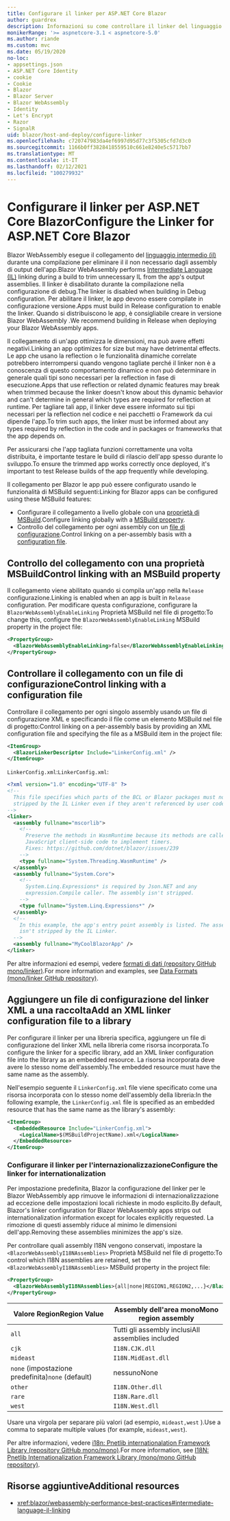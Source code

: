 ```yaml
---
title: Configurare il linker per ASP.NET Core Blazor
author: guardrex
description: Informazioni su come controllare il linker del linguaggio intermedio (IL) durante la compilazione di un' Blazor app.
monikerRange: '>= aspnetcore-3.1 < aspnetcore-5.0'
ms.author: riande
ms.custom: mvc
ms.date: 05/19/2020
no-loc:
- appsettings.json
- ASP.NET Core Identity
- cookie
- Cookie
- Blazor
- Blazor Server
- Blazor WebAssembly
- Identity
- Let's Encrypt
- Razor
- SignalR
uid: blazor/host-and-deploy/configure-linker
ms.openlocfilehash: c720747983da4ef6997d95d77c3f5305cfd7d3c0
ms.sourcegitcommit: 1166b0ff3828418559510c661e8240e5c5717bb7
ms.translationtype: MT
ms.contentlocale: it-IT
ms.lasthandoff: 02/12/2021
ms.locfileid: "100279932"
---
```

# <a name="configure-the-linker-for-aspnet-core-blazor"></a><span data-ttu-id="ddf35-103">Configurare il linker per ASP.NET Core Blazor</span><span class="sxs-lookup"><span data-stu-id="ddf35-103">Configure the Linker for ASP.NET Core Blazor</span></span>

<span data-ttu-id="ddf35-104">Blazor WebAssembly esegue il collegamento del [linguaggio intermedio (il)](/dotnet/standard/managed-code#intermediate-language--execution) durante una compilazione per eliminare il il non necessario dagli assembly di output dell'app.</span><span class="sxs-lookup"><span data-stu-id="ddf35-104">Blazor WebAssembly performs [Intermediate Language (IL)](/dotnet/standard/managed-code#intermediate-language--execution) linking during a build to trim unnecessary IL from the app's output assemblies.</span></span> <span data-ttu-id="ddf35-105">Il linker è disabilitato durante la compilazione nella configurazione di debug.</span><span class="sxs-lookup"><span data-stu-id="ddf35-105">The linker is disabled when building in Debug configuration.</span></span> <span data-ttu-id="ddf35-106">Per abilitare il linker, le app devono essere compilate in configurazione versione.</span><span class="sxs-lookup"><span data-stu-id="ddf35-106">Apps must build in Release configuration to enable the linker.</span></span> <span data-ttu-id="ddf35-107">Quando si distribuiscono le app, è consigliabile creare in versione Blazor WebAssembly .</span><span class="sxs-lookup"><span data-stu-id="ddf35-107">We recommend building in Release when deploying your Blazor WebAssembly apps.</span></span> 

<span data-ttu-id="ddf35-108">Il collegamento di un'app ottimizza le dimensioni, ma può avere effetti negativi.</span><span class="sxs-lookup"><span data-stu-id="ddf35-108">Linking an app optimizes for size but may have detrimental effects.</span></span> <span data-ttu-id="ddf35-109">Le app che usano la reflection o le funzionalità dinamiche correlate potrebbero interrompersi quando vengono tagliate perché il linker non è a conoscenza di questo comportamento dinamico e non può determinare in generale quali tipi sono necessari per la reflection in fase di esecuzione.</span><span class="sxs-lookup"><span data-stu-id="ddf35-109">Apps that use reflection or related dynamic features may break when trimmed because the linker doesn't know about this dynamic behavior and can't determine in general which types are required for reflection at runtime.</span></span> <span data-ttu-id="ddf35-110">Per tagliare tali app, il linker deve essere informato sui tipi necessari per la reflection nel codice e nei pacchetti o Framework da cui dipende l'app.</span><span class="sxs-lookup"><span data-stu-id="ddf35-110">To trim such apps, the linker must be informed about any types required by reflection in the code and in packages or frameworks that the app depends on.</span></span>

<span data-ttu-id="ddf35-111">Per assicurarsi che l'app tagliata funzioni correttamente una volta distribuita, è importante testare le build di rilascio dell'app spesso durante lo sviluppo.</span><span class="sxs-lookup"><span data-stu-id="ddf35-111">To ensure the trimmed app works correctly once deployed, it's important to test Release builds of the app frequently while developing.</span></span>

<span data-ttu-id="ddf35-112">Il collegamento per Blazor le app può essere configurato usando le funzionalità di MSBuild seguenti:</span><span class="sxs-lookup"><span data-stu-id="ddf35-112">Linking for Blazor apps can be configured using these MSBuild features:</span></span>

* <span data-ttu-id="ddf35-113">Configurare il collegamento a livello globale con una [proprietà di MSBuild](#control-linking-with-an-msbuild-property).</span><span class="sxs-lookup"><span data-stu-id="ddf35-113">Configure linking globally with a [MSBuild property](#control-linking-with-an-msbuild-property).</span></span>
* <span data-ttu-id="ddf35-114">Controllo del collegamento per ogni assembly con un [file di configurazione](#control-linking-with-a-configuration-file).</span><span class="sxs-lookup"><span data-stu-id="ddf35-114">Control linking on a per-assembly basis with a [configuration file](#control-linking-with-a-configuration-file).</span></span>

## <a name="control-linking-with-an-msbuild-property"></a><span data-ttu-id="ddf35-115">Controllo del collegamento con una proprietà MSBuild</span><span class="sxs-lookup"><span data-stu-id="ddf35-115">Control linking with an MSBuild property</span></span>

<span data-ttu-id="ddf35-116">Il collegamento viene abilitato quando si compila un'app nella `Release` configurazione.</span><span class="sxs-lookup"><span data-stu-id="ddf35-116">Linking is enabled when an app is built in `Release` configuration.</span></span> <span data-ttu-id="ddf35-117">Per modificare questa configurazione, configurare la `BlazorWebAssemblyEnableLinking` Proprietà MSBuild nel file di progetto:</span><span class="sxs-lookup"><span data-stu-id="ddf35-117">To change this, configure the `BlazorWebAssemblyEnableLinking` MSBuild property in the project file:</span></span>

```xml
<PropertyGroup>
  <BlazorWebAssemblyEnableLinking>false</BlazorWebAssemblyEnableLinking>
</PropertyGroup>
```

## <a name="control-linking-with-a-configuration-file"></a><span data-ttu-id="ddf35-118">Controllare il collegamento con un file di configurazione</span><span class="sxs-lookup"><span data-stu-id="ddf35-118">Control linking with a configuration file</span></span>

<span data-ttu-id="ddf35-119">Controllare il collegamento per ogni singolo assembly usando un file di configurazione XML e specificando il file come un elemento MSBuild nel file di progetto:</span><span class="sxs-lookup"><span data-stu-id="ddf35-119">Control linking on a per-assembly basis by providing an XML configuration file and specifying the file as a MSBuild item in the project file:</span></span>

```xml
<ItemGroup>
  <BlazorLinkerDescriptor Include="LinkerConfig.xml" />
</ItemGroup>
```

<span data-ttu-id="ddf35-120">`LinkerConfig.xml`:</span><span class="sxs-lookup"><span data-stu-id="ddf35-120">`LinkerConfig.xml`:</span></span>

```xml
<?xml version="1.0" encoding="UTF-8" ?>
<!--
  This file specifies which parts of the BCL or Blazor packages must not be
  stripped by the IL Linker even if they aren't referenced by user code.
-->
<linker>
  <assembly fullname="mscorlib">
    <!--
      Preserve the methods in WasmRuntime because its methods are called by 
      JavaScript client-side code to implement timers.
      Fixes: https://github.com/dotnet/blazor/issues/239
    -->
    <type fullname="System.Threading.WasmRuntime" />
  </assembly>
  <assembly fullname="System.Core">
    <!--
      System.Linq.Expressions* is required by Json.NET and any 
      expression.Compile caller. The assembly isn't stripped.
    -->
    <type fullname="System.Linq.Expressions*" />
  </assembly>
  <!--
    In this example, the app's entry point assembly is listed. The assembly
    isn't stripped by the IL Linker.
  -->
  <assembly fullname="MyCoolBlazorApp" />
</linker>
```

<span data-ttu-id="ddf35-121">Per altre informazioni ed esempi, vedere [formati di dati (repository GitHub mono/linker)](https://github.com/mono/linker/blob/master/docs/data-formats.md).</span><span class="sxs-lookup"><span data-stu-id="ddf35-121">For more information and examples, see [Data Formats (mono/linker GitHub repository)](https://github.com/mono/linker/blob/master/docs/data-formats.md).</span></span>

## <a name="add-an-xml-linker-configuration-file-to-a-library"></a><span data-ttu-id="ddf35-122">Aggiungere un file di configurazione del linker XML a una raccolta</span><span class="sxs-lookup"><span data-stu-id="ddf35-122">Add an XML linker configuration file to a library</span></span>

<span data-ttu-id="ddf35-123">Per configurare il linker per una libreria specifica, aggiungere un file di configurazione del linker XML nella libreria come risorsa incorporata.</span><span class="sxs-lookup"><span data-stu-id="ddf35-123">To configure the linker for a specific library, add an XML linker configuration file into the library as an embedded resource.</span></span> <span data-ttu-id="ddf35-124">La risorsa incorporata deve avere lo stesso nome dell'assembly.</span><span class="sxs-lookup"><span data-stu-id="ddf35-124">The embedded resource must have the same name as the assembly.</span></span>

<span data-ttu-id="ddf35-125">Nell'esempio seguente il `LinkerConfig.xml` file viene specificato come una risorsa incorporata con lo stesso nome dell'assembly della libreria:</span><span class="sxs-lookup"><span data-stu-id="ddf35-125">In the following example, the `LinkerConfig.xml` file is specified as an embedded resource that has the same name as the library's assembly:</span></span>

```xml
<ItemGroup>
  <EmbeddedResource Include="LinkerConfig.xml">
    <LogicalName>$(MSBuildProjectName).xml</LogicalName>
  </EmbeddedResource>
</ItemGroup>
```

### <a name="configure-the-linker-for-internationalization"></a><span data-ttu-id="ddf35-126">Configurare il linker per l'internazionalizzazione</span><span class="sxs-lookup"><span data-stu-id="ddf35-126">Configure the linker for internationalization</span></span>

<span data-ttu-id="ddf35-127">Per impostazione predefinita, Blazor la configurazione del linker per le Blazor WebAssembly app rimuove le informazioni di internazionalizzazione ad eccezione delle impostazioni locali richieste in modo esplicito.</span><span class="sxs-lookup"><span data-stu-id="ddf35-127">By default, Blazor's linker configuration for Blazor WebAssembly apps strips out internationalization information except for locales explicitly requested.</span></span> <span data-ttu-id="ddf35-128">La rimozione di questi assembly riduce al minimo le dimensioni dell'app.</span><span class="sxs-lookup"><span data-stu-id="ddf35-128">Removing these assemblies minimizes the app's size.</span></span>

<span data-ttu-id="ddf35-129">Per controllare quali assembly I18N vengono conservati, impostare la `<BlazorWebAssemblyI18NAssemblies>` Proprietà MSBuild nel file di progetto:</span><span class="sxs-lookup"><span data-stu-id="ddf35-129">To control which I18N assemblies are retained, set the `<BlazorWebAssemblyI18NAssemblies>` MSBuild property in the project file:</span></span>

```xml
<PropertyGroup>
  <BlazorWebAssemblyI18NAssemblies>{all|none|REGION1,REGION2,...}</BlazorWebAssemblyI18NAssemblies>
</PropertyGroup>
```

| <span data-ttu-id="ddf35-130">Valore Region</span><span class="sxs-lookup"><span data-stu-id="ddf35-130">Region Value</span></span>     | <span data-ttu-id="ddf35-131">Assembly dell'area mono</span><span class="sxs-lookup"><span data-stu-id="ddf35-131">Mono region assembly</span></span>    |
| ---------------- | ----------------------- |
| `all`            | <span data-ttu-id="ddf35-132">Tutti gli assembly inclusi</span><span class="sxs-lookup"><span data-stu-id="ddf35-132">All assemblies included</span></span> |
| `cjk`            | `I18N.CJK.dll`          |
| `mideast`        | `I18N.MidEast.dll`      |
| <span data-ttu-id="ddf35-133">`none` (impostazione predefinita)</span><span class="sxs-lookup"><span data-stu-id="ddf35-133">`none` (default)</span></span> | <span data-ttu-id="ddf35-134">nessuno</span><span class="sxs-lookup"><span data-stu-id="ddf35-134">None</span></span>                    |
| `other`          | `I18N.Other.dll`        |
| `rare`           | `I18N.Rare.dll`         |
| `west`           | `I18N.West.dll`         |

<span data-ttu-id="ddf35-135">Usare una virgola per separare più valori (ad esempio, `mideast,west` ).</span><span class="sxs-lookup"><span data-stu-id="ddf35-135">Use a comma to separate multiple values (for example, `mideast,west`).</span></span>

<span data-ttu-id="ddf35-136">Per altre informazioni, vedere [i18n: Pnetlib internationalation Framework Library (repository GitHub mono/mono)](https://github.com/mono/mono/tree/master/mcs/class/I18N).</span><span class="sxs-lookup"><span data-stu-id="ddf35-136">For more information, see [I18N: Pnetlib Internationalization Framework Library (mono/mono GitHub repository)](https://github.com/mono/mono/tree/master/mcs/class/I18N).</span></span>

## <a name="additional-resources"></a><span data-ttu-id="ddf35-137">Risorse aggiuntive</span><span class="sxs-lookup"><span data-stu-id="ddf35-137">Additional resources</span></span>

* <xref:blazor/webassembly-performance-best-practices#intermediate-language-il-linking>
